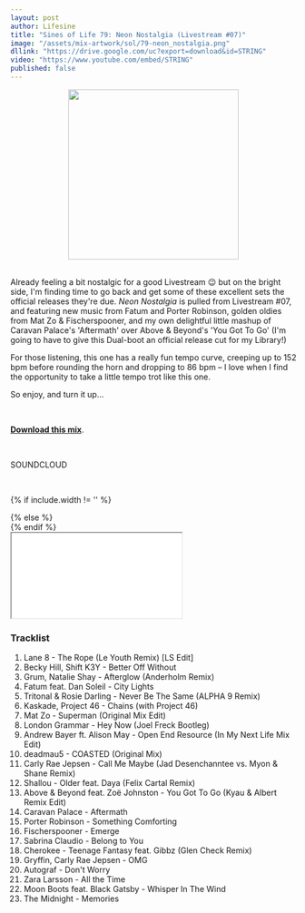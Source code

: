 ```yaml
---
layout: post
author: Lifesine
title: "Sines of Life 79: Neon Nostalgia (Livestream #07)"
image: "/assets/mix-artwork/sol/79-neon_nostalgia.png"
dllink: "https://drive.google.com/uc?export=download&id=STRING"
video: "https://www.youtube.com/embed/STRING"
published: false
---
```


<div style="text-align:center"><img src="{{ page.image }}" width="300px" height="auto" /></div>
<br>

Already feeling a bit nostalgic for a good Livestream 😉 but on the bright side, I'm finding time to go back and get some of these excellent sets the official releases they're due. _Neon Nostalgia_ is pulled from Livestream #07, and featuring new music from Fatum and Porter Robinson, golden oldies from Mat Zo & Fischerspooner, and my own delightful little mashup of Caravan Palace's 'Aftermath' over Above & Beyond's 'You Got To Go' (I'm going to have to give this Dual-boot an official release cut for my Library!)

For those listening, this one has a really fun tempo curve, creeping up to 152 bpm before rounding the horn and dropping to 86 bpm – I love when I find the opportunity to take a little tempo trot like this one.

So enjoy, and turn it up...

<br>

<a href=" {{ page.dllink }} " target="_blank">**Download this mix**</a>.

<br>

SOUNDCLOUD

<br>

<!-- YouTube embed -->
{% if include.width != '' %}
  <div style="width: {{include.width}}; margin:0 auto;">
{% else %}
  <div>
{% endif %}
  <div class="ytcontainer">
    <iframe class="yt" allowfullscreen src="{{ page.video }}"></iframe>
  </div>
</div>


### Tracklist

01. Lane 8 - The Rope (Le Youth Remix) [LS Edit]
02. Becky Hill, Shift K3Y - Better Off Without
03. Grum, Natalie Shay - Afterglow (Anderholm Remix)
04. Fatum feat. Dan Soleil - City Lights
05. Tritonal & Rosie Darling - Never Be The Same (ALPHA 9 Remix)
06. Kaskade, Project 46 - Chains (with Project 46)
07. Mat Zo - Superman (Original Mix Edit)
08. London Grammar - Hey Now (Joel Freck Bootleg)
09. Andrew Bayer ft. Alison May - Open End Resource (In My Next Life Mix Edit)
10. deadmau5 - COASTED (Original Mix)
11. Carly Rae Jepsen - Call Me Maybe (Jad Desenchanntee vs. Myon & Shane Remix)
12. Shallou - Older feat. Daya (Felix Cartal Remix)
13. Above & Beyond feat. Zoë Johnston - You Got To Go (Kyau & Albert Remix Edit)
14. Caravan Palace - Aftermath
15. Porter Robinson - Something Comforting
16. Fischerspooner - Emerge
17. Sabrina Claudio - Belong to You
18. Cherokee - Teenage Fantasy feat. Gibbz (Glen Check Remix)
19. Gryffin, Carly Rae Jepsen - OMG
20. Autograf - Don't Worry
21. Zara Larsson - All the Time
22. Moon Boots feat. Black Gatsby - Whisper In The Wind
23. The Midnight - Memories


<br>
